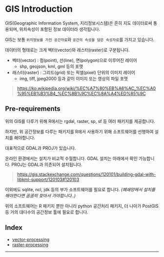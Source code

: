 # GIS Introduction

GIS(Geographic Information System, 지리정보시스템)은 흔히 지도 데이터로써 통용되며, 위치속성이 포함된 정보 데이터라 생각됩니다.

GIS는 보통 `위치정보를 가진 공간자료`와 `공간의 속성을 담은 속성자료`를 가지고 있습니다.

데이터의 형태로는 크게 벡터(vector)와 래스터(raster)로 구분됩니다.
- 벡터(vector) : 점(point), 선(line), 면(polygon)으로 이루어진 레이어
    - shp, geojson, kml, gml 등의 포맷
- 래스터(raster) : 그리드(grid) 또는 픽셀(pixel) 단위의 이미지 레이어
    - img, tiff, jpeg2000 등과 같이 이미지 또는 영상의 파일 포맷

> https://ko.wikipedia.org/wiki/%EC%A7%80%EB%A6%AC_%EC%A0%95%EB%B3%B4_%EC%8B%9C%EC%8A%A4%ED%85%9C

## Pre-requirements

위의 GIS를 다루기 위해 R에서는 rgdal, raster, sp, sf 등 여러 패키지를 제공합니다.

하지만, 위 공간정보를 다루는 패키지를 R에서 사용하기 위해 소프트웨어를 선행하여 설치를 해야합니다.

대표적으로 GDAL과 PROJ가 있습니다.

온라인 환경에서는 설치가 비교적 수월합니다. GDAL 설치는 아래에서 확인 가능합니다. PROJ는 GDAL과 의존되어 설치됩니다.
> https://gis.stackexchange.com/questions/120101/building-gdal-with-libkml-support/120103#120103

이외에도 sqlite, ncl, jdk 등의 부가 소프트웨어를 필요로 합니다. *(폐쇄망에서 설치를 해야한다면 꼼꼼히 찾아서 가야합니다..)*

위의 소프트웨어는 R 패키지 뿐만 아니라 python 공간처리 패키지, 더 나아가 PostGIS 등 거의 대다수의 공간정보 툴에 필요로 합니다.

## Index

- [vector-processing](https://github.com/KimJongkwang/Study-R/blob/main/GIS/vector-processing.md)
- [raster-processing](https://github.com/KimJongkwang/Study-R/blob/main/GIS/raster-processing.md)

<!-- - raster -->
<!-- - sf, sp -->
----------------------------------

